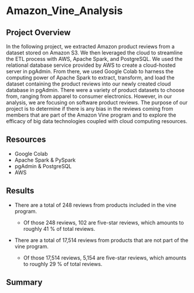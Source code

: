 # Amazon_Vine_Analysis
## Project Overview
In the following project, we extracted Amazon product reviews from a dataset stored on Amazon S3. We then leveraged the cloud to streamline the ETL process with AWS, Apache Spark, and PostgreSQL. 
We used the relational database service provided by AWS to create a cloud-hosted server in pgAdmin. From there, we used Google Colab to harness the computing power of Apache Spark to extract, transform, and load the dataset containing the product reviews into our newly created cloud database in pgAdmin. There were a variety of product datasets to choose from, ranging from apparel to consumer electronics. However, in our analysis, we are focusing on software product reviews. The purpose of our project is to determine if there is any bias in the reviews coming from members that are part of the Amazon Vine program and to explore the efficacy of big data technologies coupled with cloud computing resources. 
## Resources
- Google Colab
- Apache Spark & PySpark
- pgAdmin & PostgreSQL 
- AWS
## Results
- There are a total of 248 reviews from products included in the vine program.
  - Of those 248 reviews, 102 are five-star reviews, which amounts to roughly 41 % of total reviews.

- There are a total of 17,514 reviews from products that are not part of the vine program.
  - Of those 17,514 reviews, 5,154 are five-star reviews, which amounts to roughly 29 % of total reviews.
## Summary
